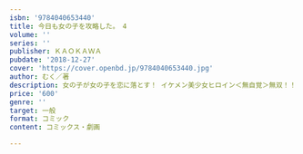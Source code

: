```yaml
---
isbn: '9784040653440'
title: 今日も女の子を攻略した。　4
volume: ''
series: ''
publisher: ＫＡＯＫＡＷＡ
pubdate: '2018-12-27'
cover: 'https://cover.openbd.jp/9784040653440.jpg'
author: むく／著
description: 女の子が女の子を恋に落とす！ イケメン美少女ヒロイン＜無自覚＞無双！！
price: '600'
genre: ''
target: 一般
format: コミック
content: コミックス・劇画

---
```

